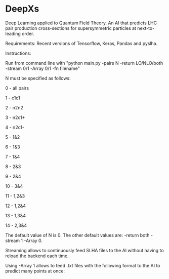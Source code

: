 # DeepXs
Deep Learning applied to Quantum Field Theory. An AI that predicts LHC pair production cross-sections for supersymmetric particles at next-to-leading order. 

Requirements:
Recent versions of Tensorflow, Keras, Pandas and pyslha.

Instructions:

Run from command line with "python main.py -pairs N -return LO/NLO/both -stream 0/1 -Array 0/1 -fn filename"

N must be specified as follows:

0 - all pairs

1 - c1c1

2 - n2n2

3 - n2c1+

4 - n2c1-

5 - 1&2

6 - 1&3

7 - 1&4

8 - 2&3

9 - 2&4

10 - 3&4

11 - 1,2&3

12 - 1,2&4

13 - 1,3&4

14 - 2,3&4

The default value of N is 0. The other default values are: -return both -stream 1 -Array 0.

Streaming allows to continuously feed SLHA files to the AI without having to reload the backend each time. 

Using -Array 1 allows to feed .txt files with the following format to the AI to predict many points at once:

